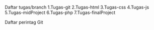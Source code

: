 Daftar tugas/branch
  1.Tugas-git
  2.Tugas-html
  3.Tugas-css
  4.Tugas-js
  5.Tugas-midProject
  6.Tugas-php
  7.Tugas-finalProject

Daftar perintag Git
